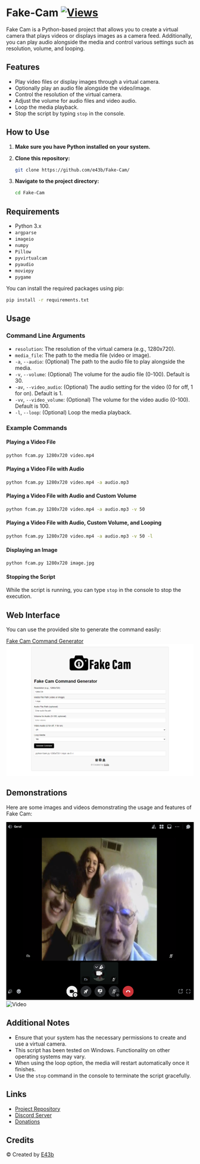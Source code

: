 # Fake-Cam [![Views](https://hits.sh/github.com/e43bfakecam/hits.svg)](https://github.com/e43b/Fake-Cam/)

Fake Cam is a Python-based project that allows you to create a virtual camera that plays videos or displays images as a camera feed. Additionally, you can play audio alongside the media and control various settings such as resolution, volume, and looping.

## Features

- Play video files or display images through a virtual camera.
- Optionally play an audio file alongside the video/image.
- Control the resolution of the virtual camera.
- Adjust the volume for audio files and video audio.
- Loop the media playback.
- Stop the script by typing `stop` in the console.

## How to Use

1. **Make sure you have Python installed on your system.**
2. **Clone this repository:**

    ```sh
    git clone https://github.com/e43b/Fake-Cam/
    ```

3. **Navigate to the project directory:**

    ```sh
    cd Fake-Cam
    ```

## Requirements

- Python 3.x
- `argparse`
- `imageio`
- `numpy`
- `Pillow`
- `pyvirtualcam`
- `pyaudio`
- `moviepy`
- `pygame`

You can install the required packages using pip:

```sh
pip install -r requirements.txt
```

## Usage

### Command Line Arguments

- `resolution`: The resolution of the virtual camera (e.g., 1280x720).
- `media_file`: The path to the media file (video or image).
- `-a`, `--audio`: (Optional) The path to the audio file to play alongside the media.
- `-v`, `--volume`: (Optional) The volume for the audio file (0-100). Default is 30.
- `-av`, `--video_audio`: (Optional) The audio setting for the video (0 for off, 1 for on). Default is 1.
- `-vv`, `--video_volume`: (Optional) The volume for the video audio (0-100). Default is 100.
- `-l`, `--loop`: (Optional) Loop the media playback.

### Example Commands

#### Playing a Video File

```sh
python fcam.py 1280x720 video.mp4
```

#### Playing a Video File with Audio

```sh
python fcam.py 1280x720 video.mp4 -a audio.mp3
```

#### Playing a Video File with Audio and Custom Volume

```sh
python fcam.py 1280x720 video.mp4 -a audio.mp3 -v 50
```

#### Playing a Video File with Audio, Custom Volume, and Looping

```sh
python fcam.py 1280x720 video.mp4 -a audio.mp3 -v 50 -l
```

#### Displaying an Image

```sh
python fcam.py 1280x720 image.jpg
```

#### Stopping the Script

While the script is running, you can type `stop` in the console to stop the execution.

## Web Interface

You can use the provided site to generate the command easily:

[Fake Cam Command Generator](https://e43b.github.io/Fake-Cam/)
![Site](img/site.png)

## Demonstrations

Here are some images and videos demonstrating the usage and features of Fake Cam:

![Site](img/call.png)
![Video](img/call.gif)

## Additional Notes

- Ensure that your system has the necessary permissions to create and use a virtual camera.
- This script has been tested on Windows. Functionality on other operating systems may vary.
- When using the loop option, the media will restart automatically once it finishes.
- Use the `stop` command in the console to terminate the script gracefully.

## Links

- [Project Repository](https://github.com/e43b/Fake-Cam)
- [Discord Server](https://discord.gg/CsBMMXBz7t)
- [Donations](https://oxapay.com/donate/40874860)

## Credits

&copy; Created by [E43b](https://github.com/e43b)
